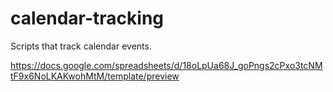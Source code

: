 # calendar-tracking
Scripts that track calendar events.

https://docs.google.com/spreadsheets/d/18oLpUa68J_goPngs2cPxo3tcNMtF9x6NoLKAKwohMtM/template/preview
